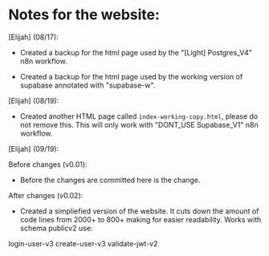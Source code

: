 # Notes for the website:

[Elijah] (08/17): 

- Created a backup for the html page used by the "[Light] Postgres_V4" n8n workflow.

- Created a backup for the html page used by the working version of supabase annotated with "supabase-w".

[Elijah] (08/19):

- Created another HTML page called `index-working-copy.html`, please do not remove this. This will only work with "DONT_USE Supabase_V1" n8n workflow.

[Elijah] (09/19):

Before changes (v0.01):

- Before the changes are committed here is the change.

After changes (v0.02):

- Created a simpliefied version of the website. It cuts down the amount of code lines from 2000+ to 800+ making for easier readability. Works with schema publicv2 use:

login-user-v3
create-user-v3
validate-jwt-v2